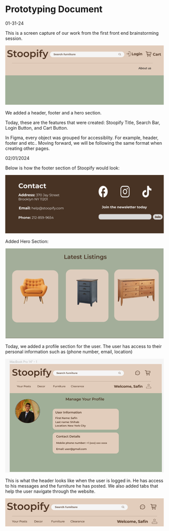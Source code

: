 # Prototyping Document

01-31-24

This is a screen capture of our work from the first front end brainstorming session.

![img](./captures/01-31-1.png)

We added a header, footer and a hero section.

Today, these are the features that were created: Stoopify Title, Search Bar, Login Button, and Cart Button.

In Figma, every object was grouped for accessiblity. For example, header, footer and etc.. Moving forward, we will be following the same format when creating other pages.

02/01/2024

Below is how the footer section of Stoopify would look:

![img](./captures/Footer.png)

Added Hero Section:

![img](./captures/hero.png)

Today, we added a profile section for the user. The user has access to their personal information such as (phone number, email, location)

![img](./captures/02-01-1.png)


This is what the header looks like when the user is logged in. He has access to his messages and the furniture he has posted.
We also added tabs that help the user navigate through the website.
 
![img](./captures/02-01-2.png)
